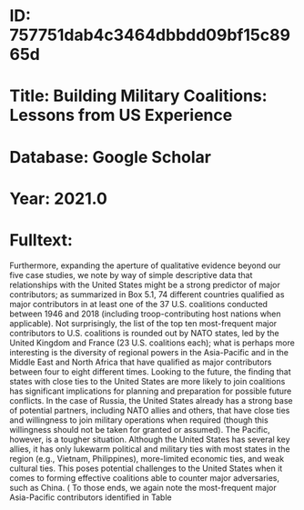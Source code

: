 # ID: 757751dab4c3464dbbdd09bf15c8965d
# Title: Building Military Coalitions: Lessons from US Experience
# Database: Google Scholar
# Year: 2021.0
# Fulltext:
Furthermore, expanding the aperture of qualitative evidence beyond our five case studies, we note by way of simple descriptive data that relationships with the United States might be a strong predictor of major contributors; as summarized in Box 5.1, 74 different countries qualified as major contributors in at least one of the 37 U.S. coalitions conducted between 1946 and 2018 (including troop-contributing host nations when applicable).
Not surprisingly, the list of the top ten most-frequent major contributors to U.S. coalitions is rounded out by NATO states, led by the United Kingdom and France (23 U.S. coalitions each); what is perhaps more interesting is the diversity of regional powers in the Asia-Pacific and in the Middle East and North Africa that have qualified as major contributors between four to eight different times.
Looking to the future, the finding that states with close ties to the United States are more likely to join coalitions has significant implications for planning and preparation for possible future conflicts.
In the case of Russia, the United States already has a strong base of potential partners, including NATO allies and others, that have close ties and willingness to join military operations when required (though this willingness should not be taken for granted or assumed).
The Pacific, however, is a tougher situation.
Although the United States has several key allies, it has only lukewarm political and military ties with most states in the region (e.g., Vietnam, Philippines), more-limited economic ties, and weak cultural ties.
This poses potential challenges to the United States when it comes to forming effective coalitions able to counter major adversaries, such as China. (
To those ends, we again note the most-frequent major Asia-Pacific contributors identified in Table